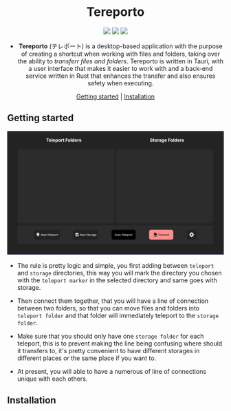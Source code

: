 <div align="center">

# Tereporto

![](https://img.shields.io/badge/Tauri-FFC131?style=for-the-badge&logo=Tauri&logoColor=white)
![](https://img.shields.io/badge/Vue.js-35495E?style=for-the-badge&logo=vuedotjs&logoColor=4FC08D)
![](https://img.shields.io/badge/Rust-black?style=for-the-badge&logo=rust&logoColor=#E57324)

- __Tereporto__ (テレポート) is a desktop-based application with the purpose of creating a shortcut when working with files and folders, taking over the ability to _transferr files and folders_. Tereporto is written in Tauri, with a user interface that makes it easier to work with and a back-end service written in Rust that enhances the transfer and also ensures safety when executing. <br />

[Getting started](#getting-started) |
[Installation](#installation)

</div>




## Getting started

![Main-Layout](main-ui.png)

- The rule is pretty logic and simple, you first adding between `teleport` and `storage` directories, this way you will mark the directory you chosen with the `teleport marker` in the selected directory and same goes with storage.

- Then connect them together, that you will have a line of connection between two folders, so that you can move files and folders into `teleport folder` and that folder will immediately teleport to the `storage folder`.

- Make sure that you should only have one `storage folder` for each teleport, this is to prevent making the line being confusing where should it transfers to, it's pretty convenient to have different storages in different places or the same place if you want to.

- At present, you will able to have a numerous of line of connections unique with each others.


## Installation

